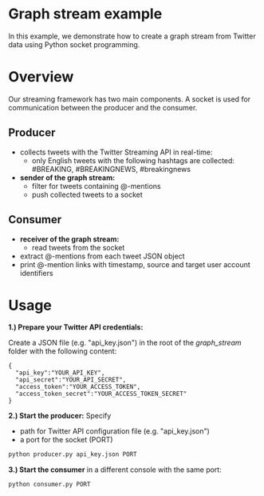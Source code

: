 # Graph stream example

In this example, we demonstrate how to create a graph stream from Twitter data using Python socket programming.

# Overview

Our streaming framework has two main components. A socket is used for communication between the producer and the consumer.

## Producer

- collects tweets with the Twitter Streaming API in real-time:
   - only English tweets with the following hashtags are collected: 
   #BREAKING, #BREAKINGNEWS, #breakingnews
- **sender of the graph stream:**
   - filter for tweets containing @-mentions 
   - push collected tweets to a socket

## Consumer

- **receiver of the graph stream:**
   - read tweets from the socket
- extract @-mentions from each tweet JSON object
- print @-mention links with timestamp, source and target user account identifiers


# Usage

**1.) Prepare your Twitter API credentials:**

Create a JSON file (e.g. "api_key.json") in the root of the *graph_stream* folder with the following content:

```
{
  "api_key":"YOUR_API_KEY",
  "api_secret":"YOUR_API_SECRET",
  "access_token":"YOUR_ACCESS_TOKEN",
  "access_token_secret":"YOUR_ACCESS_TOKEN_SECRET"
}
```

**2.) Start the producer:** Specify

- path for Twitter API configuration file (e.g. "api_key.json")
- a port for the socket (PORT)

```bash
python producer.py api_key.json PORT
```

**3.) Start the consumer** in a different console with the same port:

```bash
python consumer.py PORT
```
